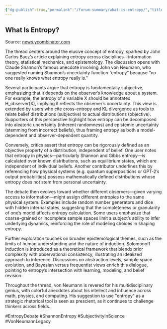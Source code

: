 ```yaml
---
{"dg-publish":true,"permalink":"/forum-summary/what-is-entropy/","title":"What is Entropy?","tags":["forum","summary"],"created":"2025-07-06T11:02:25.910+07:00","updated":"2025-08-06T06:47:22.773+07:00"}
---
```



## What Is Entropy?  

Source: [news.ycombinator.com](https://news.ycombinator.com/item?id=41037981)

The thread centers around the elusive concept of entropy, sparked by John Carlos Baez’s article explaining entropy across disciplines—information theory, statistical mechanics, and epistemology. The discussion opens with Claude Shannon’s famous anecdote involving John von Neumann, who suggested naming Shannon’s uncertainty function “entropy” because “no one really knows what entropy really is.”

Several participants argue that entropy is fundamentally subjective, emphasizing that it depends on the observer’s knowledge about a system. For example, the entropy of a variable X should be annotated H_observer(X), implying it reflects the observer’s uncertainty. This view is extended by users who cite cross-entropy and KL divergence as tools to relate belief distributions (subjective) to actual distributions (objective). Supporters of this perspective highlight how entropy can be decomposed into aleatoric uncertainty (inherent randomness) and epistemic uncertainty (stemming from incorrect beliefs), thus framing entropy as both a model-dependent and observer-dependent quantity.

Conversely, critics assert that entropy can be rigorously defined as an objective property of a distribution, independent of belief. One user notes that entropy in physics—particularly Shannon and Gibbs entropy—is calculated over known distributions, such as equilibrium states, which are independent of individual beliefs. Another contributor underlines this by referencing how physical systems (e.g. quantum superpositions or GPT-2’s output probabilities) possess mathematically defined distributions whose entropy does not stem from personal uncertainty.

The debate then evolves toward whether different observers—given varying access to information—might assign different entropies to the same physical system. Examples include random number generators and dice with hidden internal states, suggesting that the completeness or granularity of one’s model affects entropy calculation. Some users emphasize that coarse-grained or incomplete sample spaces limit a subject’s ability to infer underlying dynamics, reinforcing the role of modeling choices in shaping entropy.

Further exploration touches on broader epistemological themes, such as the limits of human understanding and the nature of induction. Solomonoff induction is introduced as a theoretical framework that blends prior complexity with observational consistency, illustrating an idealized approach to inference. Discussions on abstraction levels, sample space evolution, and Bayesian versus frequentist views enrich this dialogue, pointing to entropy’s intersection with learning, modeling, and belief revision.

Throughout the thread, von Neumann is revered for his multidisciplinary genius, with colorful anecdotes about his intellect and influence across math, physics, and computing. His suggestion to use "entropy" as a strategic rhetorical tool is seen as prescient, as it continues to challenge thinkers across fields.

#EntropyDebate #ShannonEntropy #SubjectivityInScience #VonNeumannLegacy
